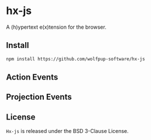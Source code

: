 # hx-js

A (h)ypertext e(x)tension for the browser.

## Install

```html
npm install https://github.com/wolfpup-software/hx-js
```

## Action Events

## Projection Events

## License

`Hx-js` is released under the BSD 3-Clause License.
